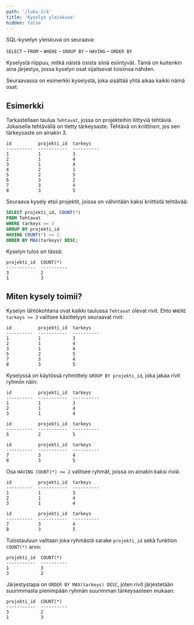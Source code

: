 ```yaml
---
path: '/luku-2/4'
title: 'Kyselyn yleiskuva'
hidden: false
---
```


SQL-kyselyn yleiskuva on seuraava:

`SELECT` – `FROM` – `WHERE` – `GROUP BY` – `HAVING` – `ORDER BY`

Kyselystä riippuu, mitkä näistä osista siinä esiintyvät.
Tämä on kuitenkin aina järjestys,
jossa kyselyn osat sijaitsevat toisiinsa nähden.

Seuraavassa on esimerkki kyselystä, joka sisältää yhtä aikaa kaikki nämä osat.

## Esimerkki

Tarkastellaan taulua `Tehtavat`, jossa on projekteihin liittyviä tehtäviä.
Jokaisella tehtävällä on tietty tärkeysaste.
Tehtävä on _kriittinen_, jos sen tärkeysaste on ainakin 3.

```x
id          projekti_id  tarkeys   
----------  -----------  ----------
1           1            3         
2           1            4         
3           1            4         
4           2            1         
5           2            5         
6           3            2         
7           3            4         
8           3            5   
```

Seuraava kysely etsii projektit, joissa on vähintään
kaksi kriittistä tehtävää:

```sql
SELECT projekti_id, COUNT(*)
FROM Tehtavat
WHERE tarkeys >= 3
GROUP BY projekti_id
HAVING COUNT(*) >= 2
ORDER BY MAX(tarkeys) DESC;
```

Kyselyn tulos on tässä:

```x
projekti_id  COUNT(*)  
-----------  ----------
3            2         
1            3         
```

## Miten kysely toimii?

Kyselyn lähtökohtana ovat kaikki taulussa `Tehtavat` olevat rivit.
Ehto `WHERE tarkeys >= 3` valitsee käsittelyyn seuraavat rivit:

```x
id          projekti_id  tarkeys   
----------  -----------  ----------
1           1            3         
2           1            4         
3           1            4         
5           2            5         
7           3            4         
8           3            5   
```

Kyselyssä on käytössä ryhmittely `GROUP BY projekti_id`,
joka jakaa rivit ryhmiin näin:

```x
id          projekti_id  tarkeys   
----------  -----------  ----------
1           1            3         
2           1            4         
3           1            4         
```

```x
id          projekti_id  tarkeys   
----------  -----------  ----------
5           2            5         
```

```x
id          projekti_id  tarkeys   
----------  -----------  ----------
7           3            4         
8           3            5   
```

Osa `HAVING COUNT(*) >= 2` valitsee ryhmät,
joissa on ainakin kaksi riviä:

```x
id          projekti_id  tarkeys   
----------  -----------  ----------
1           1            3         
2           1            4         
3           1            4         
```

```x
id          projekti_id  tarkeys   
----------  -----------  ----------
7           3            4         
8           3            5   
```

Tulostauluun valitaan joka ryhmästä sarake `projekti_id`
sekä funktion `COUNT(*)` arvo:

```x
projekti_id  COUNT(*)  
-----------  ----------
1            3       
3            2         
```

Järjestystapa on `ORDER BY MAX(tarkeys) DESC`,
joten rivit järjestetään suurimmasta pienimpään
ryhmän suurimman tärkeysasteen mukaan:

```x
projekti_id  COUNT(*)  
-----------  ----------
3            2         
1            3       
```
